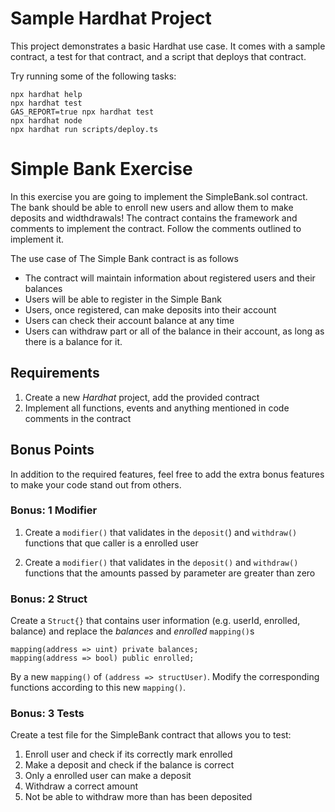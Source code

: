 # Sample Hardhat Project

This project demonstrates a basic Hardhat use case. It comes with a sample contract, a test for that contract, and a script that deploys that contract.

Try running some of the following tasks:

```shell
npx hardhat help
npx hardhat test
GAS_REPORT=true npx hardhat test
npx hardhat node
npx hardhat run scripts/deploy.ts
```
# Simple Bank Exercise

In this exercise you are going to implement the SimpleBank.sol contract.
The bank should be able to enroll new users and allow them to make deposits and widthdrawals!
The contract contains the framework and comments to implement the contract. Follow the comments outlined to implement it. 

The use case of The Simple Bank contract is as follows
- The contract will maintain information about registered users and their balances
- Users will be able to register in the Simple Bank
- Users, once registered, can make deposits into their account
- Users can check their account balance at any time
- Users can withdraw part or all of the balance in their account, as long as there is a balance for it.


## Requirements
1. Create a new *Hardhat* project, add the provided contract
2. Implement all functions, events and anything mentioned in code comments in the contract

## Bonus Points
In addition to the required features, feel free to add the extra bonus features to make your code stand out from others.

### Bonus: 1 Modifier

1. Create a `modifier()` that validates in the `deposit(`) and `withdraw()` functions that que caller is a enrolled user

2. Create a `modifier()` that validates in the `deposit()` and `withdraw()` functions that the amounts passed by parameter are greater than zero

### Bonus: 2 Struct

Create a `Struct{}` that contains user information (e.g. userId, enrolled, balance) and replace the *balances* and *enrolled* `mapping()`s 

```
mapping(address => uint) private balances;
mapping(address => bool) public enrolled;
```

By a new `mapping()` of `(address => structUser)`. 
Modify the corresponding functions according to this new `mapping()`.

### Bonus: 3 Tests

Create a test file for the SimpleBank contract that allows you to test:
1. Enroll user and check if its correctly mark enrolled
2. Make a deposit and check if the balance is correct
3. Only a enrolled user can make a deposit
4. Withdraw a correct amount
5. Not be able to withdraw more than has been deposited

